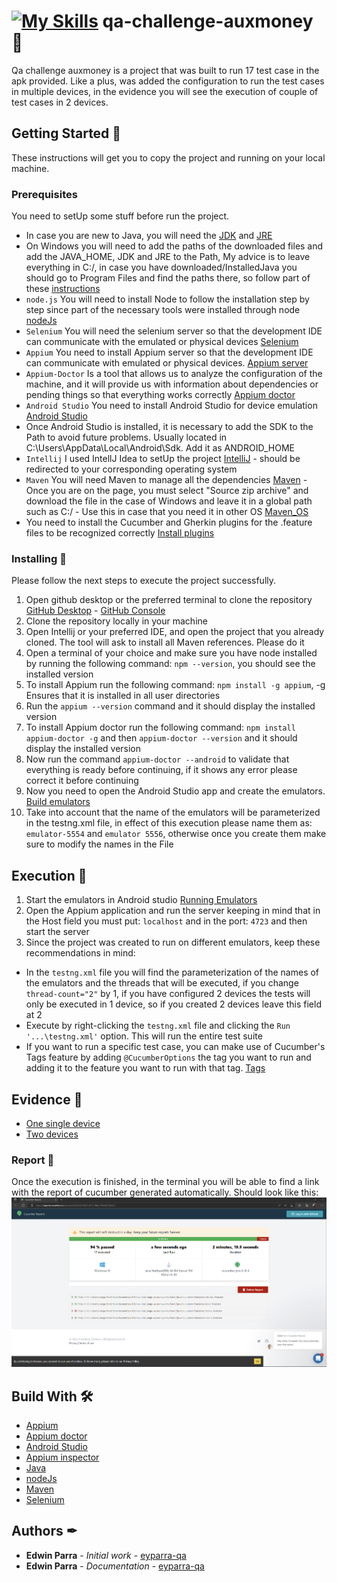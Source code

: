 # [![My Skills](https://skills.thijs.gg/icons?i=java)](https://skills.thijs.gg) qa-challenge-auxmoney 🚀

Qa challenge auxmoney is a project that was built to run 17 test case in the apk provided. 
Like a plus, was added the configuration to run the test cases in multiple devices, in the
evidence you will see the execution of couple of test cases in 2 devices.

## Getting Started 🔧
These instructions will get you to copy the project and running on your local machine.

### Prerequisites
You need to setUp some stuff before run the project.

- In case you are new to Java, you will need the [JDK](https://www.oracle.com/java/technologies/downloads/) and [JRE](https://docs.oracle.com/goldengate/1212/gg-winux/GDRAD/java.htm#BGBFJHAB)
- On Windows you will need to add the paths of the downloaded files and add the JAVA_HOME, JDK and JRE to the Path, My advice is to leave everything in C:/, in case you have downloaded/InstalledJava you should go to Program Files and find the paths there, so follow part of these [instructions](https://docs.oracle.com/en/database/oracle/machine-learning/oml4r/1.5.1/oread/creating-and-modifying-environment-variables-on-windows.html#GUID-DD6F9982-60D5-48F6-8270-A27EC53807D0)
- `node.js` You will need to install Node to follow the installation step by step since part of the necessary tools were installed through node [nodeJs](https://nodejs.org/en/download/)
- `Selenium` You will need the selenium server so that the development IDE can communicate with the emulated or physical devices [Selenium](https://www.selenium.dev/)
- `Appium` You need to install Appium server so that the development IDE can communicate with emulated or physical devices. [Appium server](https://appium.io/)
- `Appium-Doctor` Is a tool that allows us to analyze the configuration of the machine, and it will provide us with information about dependencies or pending things so that everything works correctly [Appium doctor](https://github.com/appium/appium-doctor)
- `Android Studio` You need to install Android Studio for device emulation [Android Studio](https://developer.android.com/)
- Once Android Studio is installed, it is necessary to add the SDK to the Path to avoid future problems. Usually located in C:\Users\AppData\Local\Android\Sdk. Add it as ANDROID_HOME
- `Intellij` I used IntellJ Idea to setUp the project [IntelliJ](https://www.jetbrains.com/es-es/idea/download/) - should be redirected to your corresponding operating system
- `Maven` You will need Maven to manage all the dependencies [Maven](https://maven.apache.org/download.cgi) - Once you are on the page, you must select "Source zip archive" and download the file in the case of Windows and leave it in a global path such as C:/ - Use this in case that you need it in other OS [Maven_OS](https://maven.apache.org/install.html)
- You need to install the Cucumber and Gherkin plugins for the .feature files to be recognized correctly [Install plugins](https://www.jetbrains.com/help/idea/managing-plugins.html)

### Installing 🔩
Please follow the next steps to execute the project successfully.
1. Open github desktop or the preferred terminal to clone the repository [GitHub Desktop](https://desktop.github.com/) - [GitHub Console](https://gist.github.com/derhuerst/1b15ff4652a867391f03)
2. Clone the repository locally in your machine
3. Open Intellij or your preferred IDE, and open the project that you already cloned. The tool will ask to install all Maven references. Please do it
4. Open a terminal of your choice and make sure you have node installed by running the following command: ```npm --version```, you should see the installed version
5. To install Appium run the following command: ```npm install -g appium```, -g Ensures that it is installed in all user directories
6. Run the ```appium --version``` command and it should display the installed version
7. To install Appium doctor run the following command: ```npm install appium-doctor -g``` and then ```appium-doctor --version``` and it should display the installed version
8. Now run the command ```appium-doctor --android``` to validate that everything is ready before continuing, if it shows any error please correct it before continuing
9. Now you need to open the Android Studio app and create the emulators. [Build emulators](https://developer.android.com/studio/run/managing-avds?hl=en-419)
10. Take into account that the name of the emulators will be parameterized in the testng.xml file, in effect of this execution please name them as: `emulator-5554` and `emulator 5556`, otherwise once you create them make sure to modify the names in the File

## Execution 🤖
1. Start the emulators in Android studio [Running Emulators](https://developer.android.com/studio/run/emulator)
2. Open the Appium application and run the server keeping in mind that in the Host field you must put: `localhost` and in the port: `4723` and then start the server
3. Since the project was created to run on different emulators, keep these recommendations in mind:
- In the `testng.xml` file you will find the parameterization of the names of the emulators and the threads that will be executed, if you change `thread-count="2"` by 1, if you have configured 2 devices the tests will only be executed in 1 device, so if you created 2 devices leave this field at 2
- Execute by right-clicking the `testng.xml` file and clicking the `Run '...\testng.xml'` option. This will run the entire test suite
- If you want to run a specific test case, you can make use of Cucumber's Tags feature by adding `@CucumberOptions` the tag you want to run and adding it to the feature you want to run with that tag. [Tags](https://cucumber.io/docs/cucumber/api/?lang=java#tags)

## Evidence 🎥 
- [One single device]()
- [Two devices]()

### Report 📃
Once the execution is finished, in the terminal you will be able to find a link with the report of cucumber generated automatically. Should look like this: ![img.png](cucumberReport.png)

## Build With 🛠️
- [Appium](https://appium.io/)
- [Appium doctor](https://github.com/appium/appium-doctor)
- [Android Studio](https://developer.android.com/)
- [Appium inspector](https://developer.android.com/agi)
- [Java](https://www.java.com/es/)
- [nodeJs](https://nodejs.org/en/download/)
- [Maven](https://www.jetbrains.com/es-es/idea/)
- [Selenium](https://selenium.dev/)

## Authors ✒
* **Edwin Parra** - *Initial work* - [eyparra-qa](https://github.com/eyparra-qa)
* **Edwin Parra** - *Documentation* - [eyparra-qa](https://github.com/eyparra-qa)
